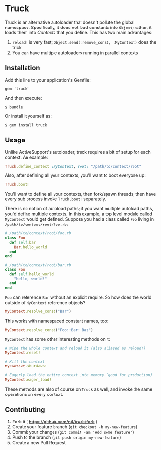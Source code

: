 # Truck

Truck is an alternative autoloader that doesn't pollute the global namespace. Specifically, it does not load constants into `Object`; rather, it loads them into *Contexts* that you define. This has two main advantages:

1. `reload!` is very fast; `Object.send(:remove_const, :MyContext)` does the trick
2. You can have multiple autoloaders running in parallel contexts

## Installation

Add this line to your application's Gemfile:

    gem 'truck'

And then execute:

    $ bundle

Or install it yourself as:

    $ gem install truck

## Usage

Unlike ActiveSupport's autoloader, truck requires a bit of setup for each context. An example:

```ruby
Truck.define_context :MyContext, root: "/path/to/context/root"
```

Also, after defining all your contexts, you'll want to boot everyone up:

```ruby
Truck.boot!
```

You'll want to define all your contexts, then fork/spawn threads, then have every sub process invoke `Truck.boot!` separately.

There is no notion of autoload paths; if you want multiple autoload paths, you'd define multiple contexts. In this example, a top level module called `MyContext` would get defined. Suppose you had a class called `Foo` living in `/path/to/context/root/foo.rb`:

```ruby
# /path/to/context/root/foo.rb
class Foo
  def self.bar
    Bar.hello_world
  end
end
```

```ruby
# /path/to/context/root/bar.rb
class Foo
  def self.hello_world
    "hello, world!"
  end
end
```

`Foo` can reference `Bar` without an explicit require. So how does the world outside of `MyContext` reference objects?

```ruby
MyContext.resolve_const("Bar")
```

This works with namespaced constant names, too:

```ruby
MyContext.resolve_const("Foo::Bar::Baz")
```

`MyContext` has some other interesting methods on it:

```ruby
# Wipe the whole context and reload it (also aliased as reload!)
MyContext.reset!

# Kill the context
MyContext.shutdown!

# Eagerly load the entire context into memory (good for production)
MyContext.eager_load!
```

These methods are also of course on `Truck` as well, and invoke the same operations on every context.

## Contributing

1. Fork it ( https://github.com/ntl/truck/fork )
2. Create your feature branch (`git checkout -b my-new-feature`)
3. Commit your changes (`git commit -am 'Add some feature'`)
4. Push to the branch (`git push origin my-new-feature`)
5. Create a new Pull Request
